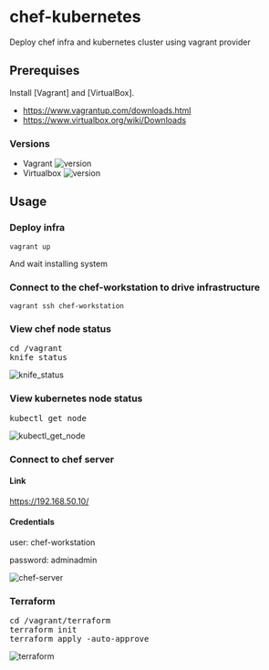 # chef-kubernetes

Deploy chef infra and kubernetes cluster using vagrant provider

## Prerequises
Install [Vagrant] and [VirtualBox].

- https://www.vagrantup.com/downloads.html
- https://www.virtualbox.org/wiki/Downloads

### Versions
- Vagrant ![version](https://img.shields.io/badge/version-2.2.7-blue)
- Virtualbox ![version](https://img.shields.io/badge/version-6.1-blue)

## Usage

### Deploy infra
<code>vagrant up</code>

And wait installing system

### Connect to the chef-workstation to drive infrastructure
<code>vagrant ssh chef-workstation</code>

### View chef node status
<pre>
cd /vagrant
knife status
</pre>
![knife_status](https://user-images.githubusercontent.com/39262279/78640741-85a54700-78b0-11ea-9e1b-333f0c690dae.png)

### View kubernetes node status
<pre>kubectl get node</pre>
![kubectl_get_node](https://user-images.githubusercontent.com/39262279/78640769-95249000-78b0-11ea-948d-26e827555086.png)

### Connect to chef server
#### Link
https://192.168.50.10/

#### Credentials

user: chef-workstation

password: adminadmin

![chef-server](https://user-images.githubusercontent.com/39262279/78641371-7246ab80-78b1-11ea-92a2-360c157e6574.png)

### Terraform
<pre>
cd /vagrant/terraform
terraform init
terraform apply -auto-approve
</pre>

![terraform](https://user-images.githubusercontent.com/39262279/79097911-3011e400-7d61-11ea-8fa1-ed6eec143927.png)
